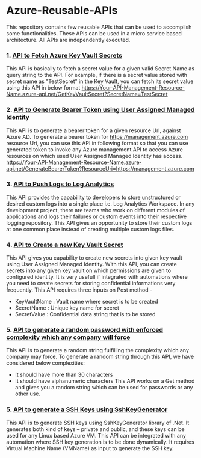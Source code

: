 # Azure-Reusable-APIs
This repository contains few reusable APIs that can be used to accomplish some functionalities. 
These APIs can be used in a micro service based architecture. All APIs are independently executed.

### 1. [API to Fetch Azure Key Vault Secrets](https://www.c-sharpcorner.com/blogs/creating-an-azure-api-to-fetch-key-vault-secrets_)
This API is basically to fetch a secret value for a given valid Secret Name as query string to the API. For example, if there is a secret value stored with secret name as "TestSecret" in the Key Vault, you can fetch its secret value using this API in below format 
https://Your-API-Management-Resource-Name.azure-api.net/GetKeyVaultSecret?SecretName=TestSecret

### 2. [API to Generate Bearer Token using User Assigned Managed Identity](https://www.c-sharpcorner.com/blogs/creating-an-azure-api-to-generate-bearer-token-against-azure-ad-using)
This API is to generate a bearer token for a given resource Uri, against Azure AD. To generate a bearer token for https://management.azure.com resource Uri, you can use this API in following format so that you can use generated token to invoke any Azure management API to access Azure resources on which used User Assigned Managed Identity has access. 
https://Your-API-Management-Resource-Name.azure-api.net/GenerateBearerToken?ResourceUri=https://management.azure.com

### 3. [API to Push Logs to Log Analytics](https://www.c-sharpcorner.com/blogs/creating-an-azure-api-for-custom-logging-in-azure-log-analytics)
This API provides the capability to developers to store unstructured or desired custom logs into a single place i.e. Log Analytics Workspace. In any development project, there are teams who work on different modules of applications and logs their failures or custom events into their respective logging repository. This API gives an opportunity to store their custom logs at one common place instead of creating multiple custom logs files.

### 4. [API to Create a new Key Vault Secret]()
This API gives you capability to create new secrets into given key vault using User Assigned Managed Identity. With this API, you can create secrets into any given key vault on which permissions are given to configured identity. It is very usefull if integrated with automations where you need to create secrets for storing confidential informations very frequently. This API requires three inputs on Post method - 
  - KeyVaultName : Vault name where secret is to be created
  - SecretName : Unique key name for secret
  - SecretValue : Confidential data string that is to be stored

### 5. [API to generate a random password with enforced complexity which any company will force]()
This API is to generate a random string fulfilling the complexity which any company may force. To generate a random string through this API, we have considered below complexities:
-	It should have more than 30 characters
-	It should have alphanumeric characters
This API works on a Get method and gives you a random string which can be used for passwords or any other use.

### 5. [API to generate a SSH Keys using SshKeyGenerator]()
This API is to generate SSH keys using SshKeyGenerator library of .Net. It generates both kind of keys – private and public, and these keys can be used for any Linux based Azure VM. This API can be integrated with any automation where SSH key generation is to be done dynamically. It requires Virtual Machine Name (VMName) as input to generate the SSH key.
